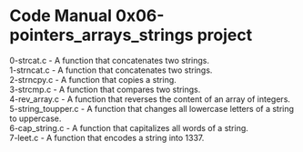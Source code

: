 # Code Manual 0x06-pointers_arrays_strings project  
0-strcat.c - A function that concatenates two strings.  
1-strncat.c - A function that concatenates two strings.  
2-strncpy.c - A function that copies a string.  
3-strcmp.c - A function that compares two strings.  
4-rev_array.c - A function that reverses the content of an array of integers.  
5-string_toupper.c - A function that changes all lowercase letters of a string to uppercase.  
6-cap_string.c - A function that capitalizes all words of a string.  
7-leet.c - A function that encodes a string into 1337.  